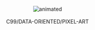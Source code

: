 <p align="center">
<img src="https://media3.giphy.com/media/Mf7QTdLQNHZ6NFJyu7/giphy.gif?cid=790b76119a22e4af65bf1bc237d13c5383cd8989d652043a&rid=giphy.gif&ct=s" alt="animated">
  <br><br>
  C99/DATA-ORIENTED/PIXEL-ART

  
</p>
